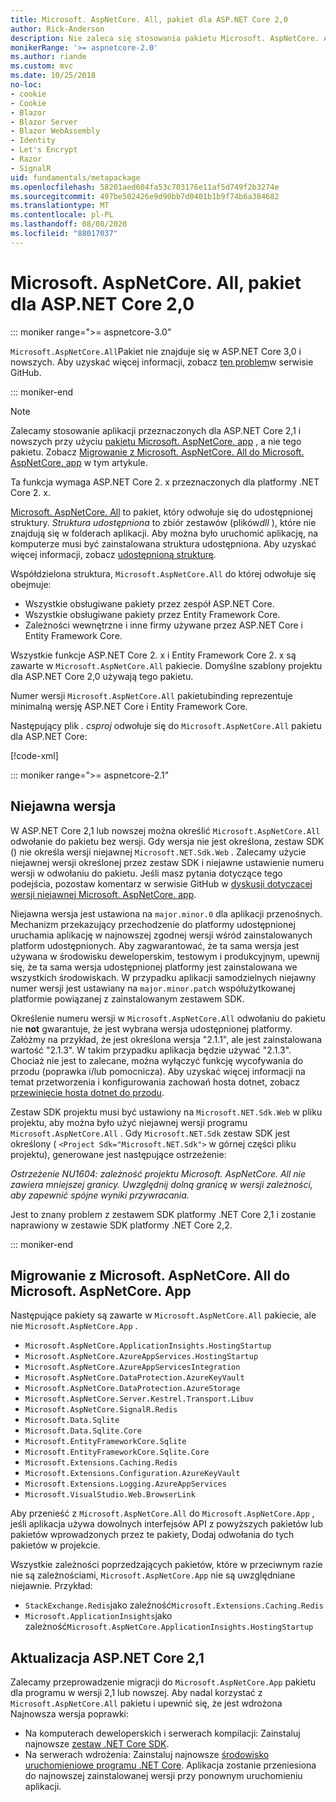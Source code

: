 ```yaml
---
title: Microsoft. AspNetCore. All, pakiet dla ASP.NET Core 2,0
author: Rick-Anderson
description: Nie zaleca się stosowania pakietu Microsoft. AspNetCore. All w przypadku ASP.NET Core 2,1 i nowszych.
monikerRange: '>= aspnetcore-2.0'
ms.author: riande
ms.custom: mvc
ms.date: 10/25/2018
no-loc:
- cookie
- Cookie
- Blazor
- Blazor Server
- Blazor WebAssembly
- Identity
- Let's Encrypt
- Razor
- SignalR
uid: fundamentals/metapackage
ms.openlocfilehash: 58201aed604fa53c703176e11af5d749f2b3274e
ms.sourcegitcommit: 497be502426e9d90bb7d0401b1b9f74b6a384682
ms.translationtype: MT
ms.contentlocale: pl-PL
ms.lasthandoff: 08/08/2020
ms.locfileid: "88017037"
---
```

# <a name="microsoftaspnetcoreall-metapackage-for-aspnet-core-20"></a>Microsoft. AspNetCore. All, pakiet dla ASP.NET Core 2,0

::: moniker range=">= aspnetcore-3.0"

`Microsoft.AspNetCore.All`Pakiet nie znajduje się w ASP.NET Core 3,0 i nowszych. Aby uzyskać więcej informacji, zobacz [ten problem](https://github.com/aspnet/Announcements/issues/314)w serwisie GitHub.

::: moniker-end

> [!NOTE]
> Zalecamy stosowanie aplikacji przeznaczonych dla ASP.NET Core 2,1 i nowszych przy użyciu [pakietu Microsoft. AspNetCore. app](xref:fundamentals/metapackage-app) , a nie tego pakietu. Zobacz [Migrowanie z Microsoft. AspNetCore. All do Microsoft. AspNetCore. app](#migrate) w tym artykule.

Ta funkcja wymaga ASP.NET Core 2. x przeznaczonych dla platformy .NET Core 2. x.

[Microsoft. AspNetCore. All](https://www.nuget.org/packages/Microsoft.AspNetCore.All) to pakiet, który odwołuje się do udostępnionej struktury. *Struktura udostępniona* to zbiór zestawów (plików*dll* ), które nie znajdują się w folderach aplikacji. Aby można było uruchomić aplikację, na komputerze musi być zainstalowana struktura udostępniona. Aby uzyskać więcej informacji, zobacz [udostępnioną strukturę](https://natemcmaster.com/blog/2018/08/29/netcore-primitives-2/).

Współdzielona struktura, `Microsoft.AspNetCore.All` do której odwołuje się obejmuje:

* Wszystkie obsługiwane pakiety przez zespół ASP.NET Core.
* Wszystkie obsługiwane pakiety przez Entity Framework Core.
* Zależności wewnętrzne i inne firmy używane przez ASP.NET Core i Entity Framework Core.

Wszystkie funkcje ASP.NET Core 2. x i Entity Framework Core 2. x są zawarte w `Microsoft.AspNetCore.All` pakiecie. Domyślne szablony projektu dla ASP.NET Core 2,0 używają tego pakietu.

Numer wersji `Microsoft.AspNetCore.All` pakietubinding reprezentuje minimalną wersję ASP.NET Core i Entity Framework Core.

Następujący plik *. csproj* odwołuje się do `Microsoft.AspNetCore.All` pakietu dla ASP.NET Core:

[!code-xml[](metapackage/samples/Metapackage.All.Example.csproj?highlight=8)]

::: moniker range=">= aspnetcore-2.1"

## <a name="implicit-versioning"></a>Niejawna wersja

W ASP.NET Core 2,1 lub nowszej można określić `Microsoft.AspNetCore.All` odwołanie do pakietu bez wersji. Gdy wersja nie jest określona, zestaw SDK () nie określa wersji niejawnej `Microsoft.NET.Sdk.Web` . Zalecamy użycie niejawnej wersji określonej przez zestaw SDK i niejawne ustawienie numeru wersji w odwołaniu do pakietu. Jeśli masz pytania dotyczące tego podejścia, pozostaw komentarz w serwisie GitHub w [dyskusji dotyczącej wersji niejawnej Microsoft. AspNetCore. app](https://github.com/dotnet/AspNetCore.Docs/issues/6430).

Niejawna wersja jest ustawiona na `major.minor.0` dla aplikacji przenośnych. Mechanizm przekazujący przechodzenie do platformy udostępnionej uruchamia aplikację w najnowszej zgodnej wersji wśród zainstalowanych platform udostępnionych. Aby zagwarantować, że ta sama wersja jest używana w środowisku deweloperskim, testowym i produkcyjnym, upewnij się, że ta sama wersja udostępnionej platformy jest zainstalowana we wszystkich środowiskach. W przypadku aplikacji samodzielnych niejawny numer wersji jest ustawiany na `major.minor.patch` współużytkowanej platformie powiązanej z zainstalowanym zestawem SDK.

Określenie numeru wersji w `Microsoft.AspNetCore.All` odwołaniu do pakietu nie **not** gwarantuje, że jest wybrana wersja udostępnionej platformy. Załóżmy na przykład, że jest określona wersja "2.1.1", ale jest zainstalowana wartość "2.1.3". W takim przypadku aplikacja będzie używać "2.1.3". Chociaż nie jest to zalecane, można wyłączyć funkcję wycofywania do przodu (poprawka i/lub pomocnicza). Aby uzyskać więcej informacji na temat przetworzenia i konfigurowania zachowań hosta dotnet, zobacz [przewinięcie hosta dotnet do przodu](https://github.com/dotnet/core-setup/blob/master/Documentation/design-docs/roll-forward-on-no-candidate-fx.md).

Zestaw SDK projektu musi być ustawiony na `Microsoft.NET.Sdk.Web` w pliku projektu, aby można było użyć niejawnej wersji programu `Microsoft.AspNetCore.All` . Gdy `Microsoft.NET.Sdk` zestaw SDK jest określony ( `<Project Sdk="Microsoft.NET.Sdk">` w górnej części pliku projektu), generowane jest następujące ostrzeżenie:

*Ostrzeżenie NU1604: zależność projektu Microsoft. AspNetCore. All nie zawiera mniejszej granicy. Uwzględnij dolną granicę w wersji zależności, aby zapewnić spójne wyniki przywracania.*

Jest to znany problem z zestawem SDK platformy .NET Core 2,1 i zostanie naprawiony w zestawie SDK platformy .NET Core 2,2.

::: moniker-end

<a name="migrate"></a>

## <a name="migrating-from-microsoftaspnetcoreall-to-microsoftaspnetcoreapp"></a>Migrowanie z Microsoft. AspNetCore. All do Microsoft. AspNetCore. App

Następujące pakiety są zawarte w `Microsoft.AspNetCore.All` pakiecie, ale nie `Microsoft.AspNetCore.App` .

* `Microsoft.AspNetCore.ApplicationInsights.HostingStartup`
* `Microsoft.AspNetCore.AzureAppServices.HostingStartup`
* `Microsoft.AspNetCore.AzureAppServicesIntegration`
* `Microsoft.AspNetCore.DataProtection.AzureKeyVault`
* `Microsoft.AspNetCore.DataProtection.AzureStorage`
* `Microsoft.AspNetCore.Server.Kestrel.Transport.Libuv`
* `Microsoft.AspNetCore.SignalR.Redis`
* `Microsoft.Data.Sqlite`
* `Microsoft.Data.Sqlite.Core`
* `Microsoft.EntityFrameworkCore.Sqlite`
* `Microsoft.EntityFrameworkCore.Sqlite.Core`
* `Microsoft.Extensions.Caching.Redis`
* `Microsoft.Extensions.Configuration.AzureKeyVault`
* `Microsoft.Extensions.Logging.AzureAppServices`
* `Microsoft.VisualStudio.Web.BrowserLink`

Aby przenieść z `Microsoft.AspNetCore.All` do `Microsoft.AspNetCore.App` , jeśli aplikacja używa dowolnych interfejsów API z powyższych pakietów lub pakietów wprowadzonych przez te pakiety, Dodaj odwołania do tych pakietów w projekcie.

Wszystkie zależności poprzedzających pakietów, które w przeciwnym razie nie są zależnościami, `Microsoft.AspNetCore.App` nie są uwzględniane niejawnie. Przykład:

* `StackExchange.Redis`jako zależność`Microsoft.Extensions.Caching.Redis`
* `Microsoft.ApplicationInsights`jako zależność`Microsoft.AspNetCore.ApplicationInsights.HostingStartup`

## <a name="update-aspnet-core-21"></a>Aktualizacja ASP.NET Core 2,1

Zalecamy przeprowadzenie migracji do `Microsoft.AspNetCore.App` pakietu dla programu w wersji 2,1 lub nowszej. Aby nadal korzystać z `Microsoft.AspNetCore.All` pakietu i upewnić się, że jest wdrożona Najnowsza wersja poprawki:

* Na komputerach deweloperskich i serwerach kompilacji: Zainstaluj najnowsze [zestaw .NET Core SDK](https://dotnet.microsoft.com/download).
* Na serwerach wdrożenia: Zainstaluj najnowsze [środowisko uruchomieniowe programu .NET Core](https://dotnet.microsoft.com/download).
 Aplikacja zostanie przeniesiona do najnowszej zainstalowanej wersji przy ponownym uruchomieniu aplikacji.
